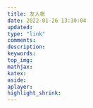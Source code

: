 ```yaml
---
title: 友人帐
date: 2022-01-26 13:30:04
updated:
type: "link"
comments:
description:
keywords:
top_img: 
mathjax:
katex:
aside:
aplayer:
highlight_shrink:
---
```

